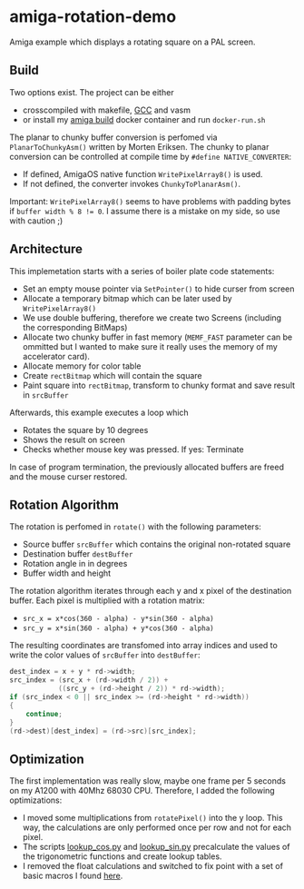 # amiga-rotation-demo
Amiga example which displays a rotating square on a PAL screen.

## Build

Two options exist. The project can be either 

* crosscompiled with makefile, [GCC](http://aminet.net/package/dev/gcc/m68k-amigaos-gcc) and vasm
* or install my [amiga build](https://hub.docker.com/r/phobosys/amiga-gcc-builder) 
docker container and run `docker-run.sh`

The planar to chunky buffer conversion is perfomed via `PlanarToChunkyAsm()` written
by Morten Eriksen. The chunky to planar conversion can be controlled at compile
time by `#define NATIVE_CONVERTER`:

* If defined, AmigaOS native function `WritePixelArray8()` is used.
* If not defined, the converter invokes `ChunkyToPlanarAsm()`.

Important: `WritePixelArray8()` seems to have problems with padding
bytes if `buffer width % 8 != 0`. I assume there is a mistake on my
side, so use with caution ;)

## Architecture
This implemetation starts with a series of boiler plate code statements:

* Set an empty mouse pointer via `SetPointer()` to hide curser from screen
* Allocate a temporary bitmap which can be later used by `WritePixelArray8()`
* We use double buffering, therefore we create two Screens (including the corresponding BitMaps)
* Allocate two chunky buffer in fast memory (`MEMF_FAST` parameter can be ommitted but
I wanted to make sure it really uses the memory of my accelerator card).
* Allocate memory for color table
* Create `rectBitmap` which will contain the square
* Paint square into `rectBitmap`, transform to chunky format and save result in `srcBuffer`

Afterwards, this example executes a loop which

* Rotates the square by 10 degrees
* Shows the result on screen
* Checks whether mouse key was pressed. If yes: Terminate

In case of program termination, the previously allocated buffers are freed
and the mouse curser restored.

## Rotation Algorithm
The rotation is perfomed in `rotate()` with the following parameters:

* Source buffer `srcBuffer` which contains the original non-rotated square
* Destination buffer `destBuffer`
* Rotation angle in in degrees
* Buffer width and height

The rotation algorithm iterates through each y and x pixel
of the destination buffer. Each pixel is multiplied
with a rotation matrix:

* `src_x = x*cos(360 - alpha) - y*sin(360 - alpha)`
* `src_y = x*sin(360 - alpha) + y*cos(360 - alpha)`

The resulting coordinates are transfomed into array indices and used to write the color values
of `srcBuffer` into `destBuffer`:

```C
dest_index = x + y * rd->width;
src_index = (src_x + (rd->width / 2)) +
            ((src_y + (rd->height / 2)) * rd->width);
if (src_index < 0 || src_index >= (rd->height * rd->width))
{
    continue;
}
(rd->dest)[dest_index] = (rd->src)[src_index];
```

## Optimization
The first implementation was really slow, maybe one frame per 5 seconds on
my A1200 with 40Mhz 68030 CPU. Therefore, I added the following optimizations:

* I moved some multiplications from `rotatePixel()`
into the y loop. This way, the calculations are only performed once
per row and not for each pixel.
* The scripts [lookup_cos.py](lookup_cos.py) and [lookup_sin.py](lookup_sin.py)
precalculate the values of the trigonometric functions and create lookup tables.
* I removed the float calculations and switched to fix point with a set of basic
macros I found [here](https://coronax.wordpress.com/2014/01/31/running-with-the-numbers/).
